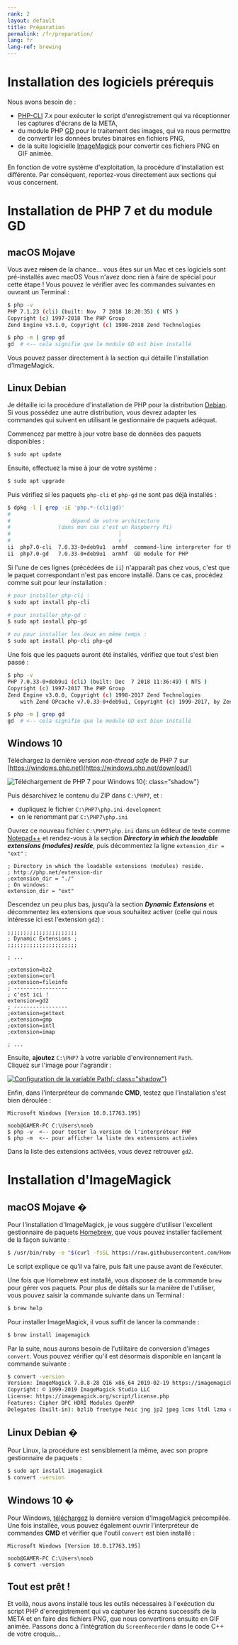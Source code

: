 ```yaml
---
rank: 2
layout: default
title: Préparation
permalink: /fr/preparation/
lang: fr
lang-ref: brewing
---
```


# Installation des logiciels prérequis

Nous avons besoin de :

- [PHP-CLI](http://php.net/manual/fr/features.commandline.php) 7.x pour exécuter le script d'enregistrement qui va réceptionner les captures d'écrans de la META,
- du module PHP [GD](http://php.net/manual/fr/book.image.php) pour le traitement des images, qui va nous permettre de convertir les données brutes binaires en fichiers PNG,
- de la suite logicielle [ImageMagick](https://www.imagemagick.org/) pour convertir ces fichiers PNG en GIF animée.

En fonction de votre système d'exploitation, la procédure d'installation est différente. Par conséquent, reportez-vous directement aux sections qui vous concernent.


# Installation de PHP 7 et du module GD

## macOS Mojave

Vous avez ~~raison~~ de la chance... vous êtes sur un Mac <i class="fab fa-apple"></i> et ces logiciels sont pré-installés avec macOS <i class="far fa-smile"></i> Vous n'avez donc rien à faire de spécial pour cette étape ! Vous pouvez le vérifier avec les commandes suivantes en ouvrant un Terminal :

```bash
$ php -v
PHP 7.1.23 (cli) (built: Nov  7 2018 18:20:35) ( NTS )
Copyright (c) 1997-2018 The PHP Group
Zend Engine v3.1.0, Copyright (c) 1998-2018 Zend Technologies

$ php -m | grep gd
gd  # <-- cela signifie que le module GD est bien installé
```

Vous pouvez passer directement à la section qui détaille l'installation d'ImageMagick.


## Linux Debian

Je détaille ici la procédure d'installation de PHP pour la distribution [Debian](https://www.debian.org/). Si vous possédez une autre distribution, vous devrez adapter les commandes qui suivent en utilisant le gestionnaire de paquets adéquat.

Commencez par mettre à jour votre base de données des paquets disponibles :

```bash
$ sudo apt update
```

Ensuite, effectuez la mise à jour de votre système :

```bash
$ sudo apt upgrade
```

Puis vérifiez si les paquets `php-cli` et `php-gd` ne sont pas déjà installés :

```bash
$ dpkg -l | grep -iE 'php.*-(cli|gd)'
#
#                   dépend de votre architecture
#               (dans mon cas c'est un Raspberry Pi)
#                                  |
#                                  v
ii  php7.0-cli  7.0.33-0+deb9u1  armhf  command-line interpreter for the PHP scripting language
ii  php7.0-gd   7.0.33-0+deb9u1  armhf  GD module for PHP
```

Si l'une de ces lignes (précédées de `ii`) n'apparaît pas chez vous, c'est que le paquet correspondant n'est pas encore installé. Dans ce cas, procédez comme suit pour leur installation :

```bash
# pour installer php-cli :
$ sudo apt install php-cli

# pour installer php-gd :
$ sudo apt install php-gd

# ou pour installer les deux en même temps :
$ sudo apt install php-cli php-gd
```

Une fois que les paquets auront été installés, vérifiez que tout s'est bien passé :

```bash
$ php -v
PHP 7.0.33-0+deb9u1 (cli) (built: Dec  7 2018 11:36:49) ( NTS )
Copyright (c) 1997-2017 The PHP Group
Zend Engine v3.0.0, Copyright (c) 1998-2017 Zend Technologies
    with Zend OPcache v7.0.33-0+deb9u1, Copyright (c) 1999-2017, by Zend Technologies

$ php -m | grep gd
gd  # <-- cela signifie que le module GD est bien installé
```


## Windows 10

<!-- procédure trouvée sur : http://kizu514.com/blog/install-php7-and-composer-on-windows-10/ -->

Téléchargez la dernière version *non-thread safe* de PHP 7 sur [https://windows.php.net](https://windows.php.net/download/)

![Téléchargement de PHP 7 pour Windows 10](../../assets/figures/windows-php7-download.png){: class="shadow"}

Puis désarchivez le contenu du ZIP dans `C:\PHP7`, et :

- dupliquez le fichier `C:\PHP7\php.ini-development`
- en le renommant par `C:\PHP7\php.ini`

Ouvrez ce nouveau fichier `C:\PHP7\php.ini` dans un éditeur de texte comme [Notepad++](https://notepad-plus-plus.org/fr/) et rendez-vous à la section ***Directory in which the loadable extensions (modules) reside***, puis décommentez la ligne `extension_dir = "ext"` :

```
; Directory in which the loadable extensions (modules) reside.
; http://php.net/extension-dir
;extension_dir = "./"
; On windows:
extension_dir = "ext"
```

Descendez un peu plus bas, jusqu'à la section ***Dynamic Extensions*** et décommentez les extensions que vous souhaitez activer (celle qui nous intéresse ici est l'extension `gd2`) :

```
;;;;;;;;;;;;;;;;;;;;;;
; Dynamic Extensions ;
;;;;;;;;;;;;;;;;;;;;;;

; ...

;extension=bz2
;extension=curl
;extension=fileinfo
; -----------------
; c'est ici !
extension=gd2
; -----------------
;extension=gettext
;extension=gmp
;extension=intl
;extension=imap

; ...
```

Ensuite, **ajoutez** `C:\PHP7` à votre variable d'environnement `Path`.  
Cliquez sur l'image pour l'agrandir :

[![Configuration de la variable Path][image]{: class="shadow"}][image]

[image]: ../../assets/figures/php7-windows-path.png

Enfin, dans l'interpréteur de commande **CMD**, testez que l'installation s'est bien déroulée :

```
Microsoft Windows [Version 10.0.17763.195]

noob@GAMER-PC C:\Users\noob
$ php -v  <-- pour tester la version de l'interpréteur PHP
$ php -m  <-- pour afficher la liste des extensions activées
```

Dans la liste des extensions activées, vous devez retrouver `gd2`.

# Installation d'ImageMagick

<!-- j'utilise ici un caractère spécial invisible pour distinguer les titres de sections     -->
<!-- définis avec les mêmes chaînes de caractères, de façon à ce que la table des matières,  -->
<!-- qui est gérée par un code JavaScript pour automatiser le scolling sur la page, ne les   -->
<!-- confonde pas !                                                                          -->

## macOS Mojave &#0;

Pour l'installation d'ImageMagick, je vous suggère d'utiliser l'excellent gestionnaire de paquets [Homebrew](https://brew.sh/index_fr), que vous pouvez installer facilement de la façon suivante :

```bash
$ /usr/bin/ruby -e "$(curl -fsSL https://raw.githubusercontent.com/Homebrew/install/master/install)"
```

Le script explique ce qu’il va faire, puis fait une pause avant de l’exécuter.

Une fois que Homebrew est installé, vous disposez de la commande `brew` pour gérer vos paquets. Pour plus de détails sur la manière de l'utiliser, vous pouvez saisir la commande suivante dans un Terminal :

```bash
$ brew help
```

Pour installer ImageMagick, il vous suffit de lancer la commande :

```bash
$ brew install imagemagick
```

Par la suite, nous aurons besoin de l'utilitaire de conversion d'images `convert`. Vous pouvez vérifier qu'il est désormais disponible en lançant la commande suivante :

```bash
$ convert -version
Version: ImageMagick 7.0.8-28 Q16 x86_64 2019-02-19 https://imagemagick.org
Copyright: © 1999-2019 ImageMagick Studio LLC
License: https://imagemagick.org/script/license.php
Features: Cipher DPC HDRI Modules OpenMP
Delegates (built-in): bzlib freetype heic jng jp2 jpeg lcms ltdl lzma openexr png tiff webp xml zlib
```


## Linux Debian &#0;

Pour Linux, la procédure est sensiblement la même, avec son propre gestionnaire de paquets :

```bash
$ sudo apt install imagemagick
$ convert -version
```


## Windows 10 &#0;

Pour Windows, [téléchargez](https://www.imagemagick.org/script/download.php#windows) la dernière version d'ImageMagick précompilée. Une fois installée, vous pouvez également ouvrir l'interpréteur de commandes **CMD** et vérifier que l'outil `convert` est bien installé :

```
Microsoft Windows [Version 10.0.17763.195]

noob@GAMER-PC C:\Users\noob
$ convert -version
```


## Tout est prêt !

Et voilà, nous avons installé tous les outils nécessaires à l'exécution du script PHP d'enregistrement qui va capturer les écrans successifs de la META et en faire des fichiers PNG, que nous convertirons ensuite en GIF animée. Passons donc à l'intégration du `ScreenRecorder` dans le code C++ de votre croquis...